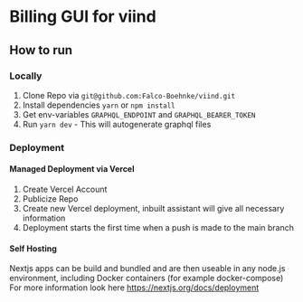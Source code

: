 # Billing GUI for viind

## How to run

### Locally

1. Clone Repo via `git@github.com:Falco-Boehnke/viind.git`
2. Install dependencies `yarn` or `npm install`
3. Get env-variables `GRAPHQL_ENDPOINT` and `GRAPHQL_BEARER_TOKEN`
4. Run `yarn dev` - This will autogenerate graphql files

### Deployment

#### Managed Deployment via Vercel

1. Create Vercel Account
2. Publicize Repo
3. Create new Vercel deployment, inbuilt assistant will give all necessary information
4. Deployment starts the first time when a push is made to the main branch

#### Self Hosting
Nextjs apps can be build and bundled and are then useable in any node.js environment, including Docker containers (for example docker-compose)
For more information look here https://nextjs.org/docs/deployment



